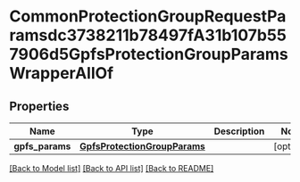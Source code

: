 # CommonProtectionGroupRequestParamsdc3738211b78497fA31b107b557906d5GpfsProtectionGroupParamsWrapperAllOf


## Properties
Name | Type | Description | Notes
------------ | ------------- | ------------- | -------------
**gpfs_params** | [**GpfsProtectionGroupParams**](GpfsProtectionGroupParams.md) |  | [optional] 

[[Back to Model list]](../README.md#documentation-for-models) [[Back to API list]](../README.md#documentation-for-api-endpoints) [[Back to README]](../README.md)


